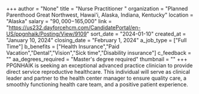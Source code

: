 +++
author = "None"
title = "Nurse Practitioner "
organization = "Planned Parenthood Great Northwest, Hawai'i, Alaska, Indiana, Kentucky"
location = "Alaska"
salary = "$90,000-$165,000"
link = "https://us232.dayforcehcm.com/CandidatePortal/en-US/ppgnhaik/Posting/View/9109"
sort_date = "2024-01-10"
created_at = "January 10, 2024"
closing_date = "February 1, 2024"
a_job_type = ["Full Time"]
b_benefits = ["Health Insurance","Paid Vacation","Dental","Vision","Sick time","Disability insurance"]
c_feedback = ""
aa_degrees_required = "Master's degree required"
thumbnail = ""
+++
PPGNHAIK is seeking an exceptional advanced practice clinician to provide direct service reproductive healthcare. This individual will serve as clinical leader and partner to the health center manager to ensure quality care, a smoothly functioning health care team, and a positive patient experience. 
